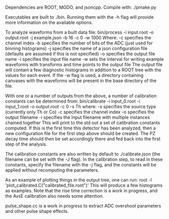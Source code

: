 Dependencies are ROOT, MGDO, and jsoncpp.  Compile with:
./pmake.py

Executables are built to ./bin.  Running them with the -h flag will provide more information on the available options.

To analyze waveforms from a built data file:
bin/process -i input.root -o output.root -j example.json -b 16 -c 0 -w 1000
Where:
  -c specifies the channel index
  -b specifies the number of bits of the ADC (just used for binning histograms)
  -j specifies the name of a json configuration file (defaults are assumed if this is not specified)
  -o specifies the output file name
  -i specifies the input file name
  -w sets the interval for writing example waveforms with transforms and time points to the output file
The output file will contain a few diagnostic histograms in addition to a ROOT tree with the values for each event.  If the -w flag is used, a directory containing canvases with the waveforms will be present in the base directory of the file.

With one or a number of outputs from the above, a number of calibration constants can be determined from:
bin/calibrate -i input_0.root -i input_1.root -o output.root -c 0 -s Th
where:
  -s specifies the source type (currently only Th or Co)
  -c specifies the channel index
  -o specifies the output filename
  -i specifies the input filename with multiple instances chained together
This will print to the std out a set of calibration constants computed.  If this is the first time this detector has been analyzed, then a new configuration file for the first step above should be created.  The PZ decay time should then be set accordingly there and fed back into the first step of the analysis.

The calibration constants are also written by default to ./calibrate.json (the filename can be set with the -J flag).  In the calibration step, to read in these constants, specify the filename with the -j flag, and the constants will be applied without recomputing the parameters.

As an example of plotting things in the output tree, one can run:
root -l 'plot_calibrated.C("calibrated_file.root")'
This will produce a few histograms as examples.  Note that the rise time correction is a work in progress, and the AvsE calibration also needs some attention.

pulse_shape.cc is a work in progress to extract ADC overshoot parameters and other pulse shape effects.